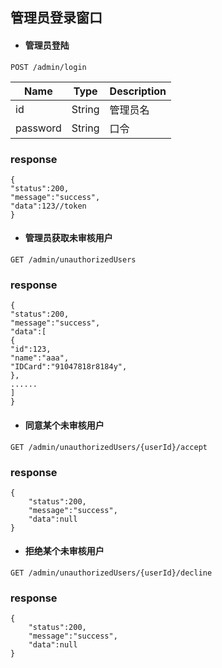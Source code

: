 ## 管理员登录窗口
* #### 管理员登陆
```
POST /admin/login
```
|Name|Type|Description|
|---|---|---|
|id|String|管理员名|
|password|String|口令|

### response
```
{
"status":200,
"message":"success",
"data":123//token
}
```

* #### 管理员获取未审核用户
```
GET /admin/unauthorizedUsers
```
### response
```
{
"status":200,
"message":"success",
"data":[
{
"id":123,
"name":"aaa",
"IDCard":"91047818r8184y",
},
......
]
}
```

* #### 同意某个未审核用户
```
GET /admin/unauthorizedUsers/{userId}/accept
```
### response
```
{
    "status":200,
    "message":"success",
    "data":null
}
```

* #### 拒绝某个未审核用户
```
GET /admin/unauthorizedUsers/{userId}/decline
```
### response
```
{
    "status":200,
    "message":"success",
    "data":null
}
```
